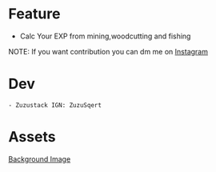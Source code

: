 # Feature

-   Calc Your EXP from mining,woodcutting and fishing

NOTE: If you want contribution you can dm me on [Instagram](https://instagram.com/wannssss_)

# Dev

    - Zuzustack IGN: ZuzuSqert

# Assets

[Background Image](https://media.discordapp.net/attachments/496792360835874818/996550046348738690/Untitled829_20220712211718.png)
